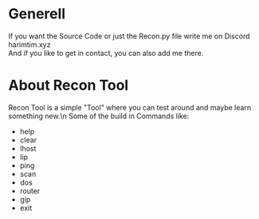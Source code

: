 # Generell
If you want the Source Code or just the Recon.py file write me on Discord harimtim.xyz\
And if you like to get in contact, you can also add me there.

# About Recon Tool
Recon Tool is a simple "Tool" where you can test around and maybe learn something new.\n Some of the build in Commands like:

- help 
- clear
- lhost
- lip
- ping
- scan
- dos
- router
- gip
- exit

